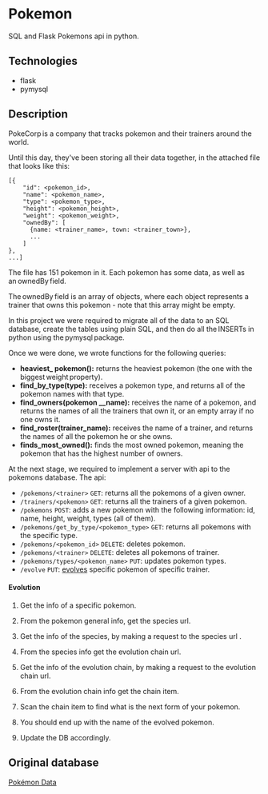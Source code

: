 # Pokemon
SQL and Flask Pokemons api in python.

## Technologies
* flask
* pymysql

## Description
PokeCorp is a company that tracks pokemon and their trainers around the world. 

 

Until this day, they've been storing all their data together, in the attached file that looks like this: 

 

```
[{ 
    "id": <pokemon_id>, 
    "name": <pokemon_name>, 
    "type": <pokemon_type>, 
    "height": <pokemon_height>, 
    "weight": <pokemon_weight>, 
    "ownedBy": [ 
      {name: <trainer_name>, town: <trainer_town>}, 
      ... 
    ] 
}, 
...] 
```

 

The file has 151 pokemon in it. Each pokemon has some data, as well as an ownedBy field. 

 

The ownedBy field is an array of objects, where each object represents a trainer that owns this pokemon - note that this array might be empty. 

In this project we were required to migrate all of the data to an SQL database, create the tables using plain SQL, and then do all the INSERTs in python using the pymysql package. 

Once we were done, we wrote functions for the following queries:

* **heaviest_ pokemon():** returns the heaviest pokemon (the one with the biggest weight property).
* **find_by_type(type):** receives a pokemon type, and returns all of the pokemon names with that type.
* **find_owners(pokemon __name):** receives the name of a pokemon, and returns the names of all the trainers that own it, or an empty array if no one owns it.
* **find_roster(trainer_name):** receives the name of a trainer, and returns the names of all the pokemon he or she owns.
* **finds_most_owned():** finds the most owned pokemon, meaning the pokemon that has the highest number of owners.

At the next stage, we required to implement a server with api to the pokemons database. The api:

* `/pokemons/<trainer>` `GET`: returns all the pokemons of a given owner.
* `/trainers/<pokemon>` `GET`: returns all the trainers of a given pokemon.
* `/pokemons` `POST`: adds a new pokemon with the following information: id, name, height, weight, types (all of them).
* `/pokemons/get_by_type/<pokemon_type>` `GET`: returns all pokemons with the specific type.
* `/pokemons/<pokemon_id>` `DELETE`: deletes pokemon.
* `/pokemons/<trainer>` `DELETE`: deletes all pokemons of trainer.
* `/pokemons/types/<pokemon_name>` `PUT`: updates pokemon types.
* `/evolve` `PUT`: [evolves](https://github.com/AyalaGottfried/Pokemon/blob/master/README.md#evolution) specific pokemon of specific trainer.

#### Evolution
1. Get the info of a specific pokemon. 

2. From the pokemon general info, get the species url. 

3. Get the info of the species, by making a request to the species url .

4. From the species info get the evolution chain url.

5. Get the info of the evolution chain, by making a request to the evolution chain url.

6. From the evolution chain info get the chain item.

7. Scan the chain item to find what is the next form of your pokemon.

8. You should end up with the name of the evolved pokemon. 

9. Update the DB accordingly.

## Original database
[Pokémon Data](https://pokeapi.co/)

